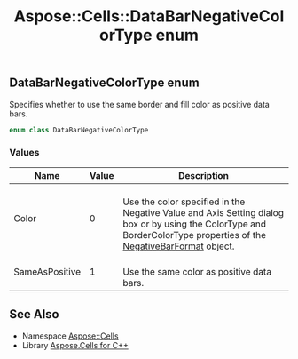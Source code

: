 ﻿---
title: Aspose::Cells::DataBarNegativeColorType enum
linktitle: DataBarNegativeColorType
second_title: Aspose.Cells for C++ API Reference
description: 'Aspose::Cells::DataBarNegativeColorType enum. Specifies whether to use the same border and fill color as positive data bars in C++.'
type: docs
weight: 19000
url: /cpp/aspose.cells/databarnegativecolortype/
---
## DataBarNegativeColorType enum


Specifies whether to use the same border and fill color as positive data bars.

```cpp
enum class DataBarNegativeColorType
```

### Values

| Name | Value | Description |
| --- | --- | --- |
| Color | 0 | <br>Use the color specified in the Negative Value and Axis Setting dialog box or by using the ColorType and BorderColorType properties of the [NegativeBarFormat](../negativebarformat/) object. |
| SameAsPositive | 1 | <br>Use the same color as positive data bars. |

## See Also

* Namespace [Aspose::Cells](../)
* Library [Aspose.Cells for C++](../../)
